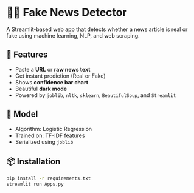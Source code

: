 # 🕵️‍♂️ Fake News Detector

A Streamlit-based web app that detects whether a news article is real or fake using machine learning, NLP, and web scraping.

## 🚀 Features

- Paste a **URL** or **raw news text**
- Get instant prediction (Real or Fake)
- Shows **confidence bar chart**
- Beautiful **dark mode**
- Powered by `joblib`, `nltk`, `sklearn`, `BeautifulSoup`, and `Streamlit`

## 🧠 Model

- Algorithm: Logistic Regression
- Trained on: TF-IDF features
- Serialized using `joblib`

## 📦 Installation

```bash
pip install -r requirements.txt
streamlit run Apps.py